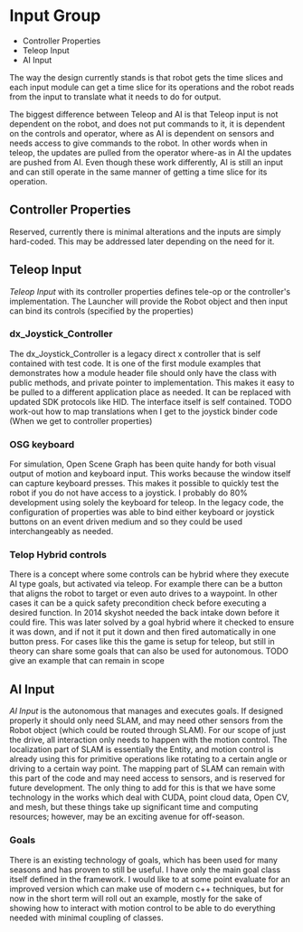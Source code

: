
# Input Group

- Controller Properties
- Teleop Input
- AI Input

The way the design currently stands is that robot gets the time slices and each input module can get a time slice for its operations and the robot reads from the input to translate what it needs to do for output.

The biggest difference between Teleop and AI is that Teleop input is not dependent on the robot, and does not put commands to it, it is dependent on the controls and operator, where as AI is dependent on sensors and needs access to give commands to the robot.  In other words when in teleop, the updates are pulled from the operator where-as in AI the updates are pushed from AI.  Even though these work differently, AI is still an input and can still operate in the same manner of getting a time slice for its operation.

## Controller Properties

Reserved, currently there is minimal alterations and the inputs are simply hard-coded.  This may be addressed later depending on the need for it.

## Teleop Input

*Teleop Input* with its controller properties defines tele-op or the controller's implementation.  The Launcher will provide the Robot object and then input can bind its controls (specified by the properties)

### dx_Joystick_Controller

The dx_Joystick_Controller is a legacy direct x controller that is self contained with test code.  It is one of the first module examples that demonstrates how a module header file should only have the class with public methods, and private pointer to implementation.  This makes it easy to be pulled to a different application place as needed.  It can be replaced with updated SDK protocols like HID.  The interface itself is self contained.  TODO work-out how to map translations when I get to the joystick binder code (When we get to controller properties)

### OSG keyboard

For simulation, Open Scene Graph has been quite handy for both visual output of motion and keyboard input.  This works because the window itself can capture keyboard presses.  This makes it possible to quickly test the robot if you do not have access to a joystick.  I probably do 80% development using solely the keyboard for teleop.  In the legacy code, the configuration of properties was able to bind either keyboard or joystick buttons on an event driven medium and so they could be used interchangeably as needed.

### Telop Hybrid controls

There is a concept where some controls can be hybrid where they execute AI type goals, but activated via teleop.  For example there can be a button that aligns the robot to target or even auto drives to a waypoint.  In other cases it can be a quick safety precondition check before executing a desired function.  In 2014 skyshot needed the back intake down before it could fire.  This was later solved by a goal hybrid where it checked to ensure it was down, and if not it put it down and then fired automatically in one button press.  For cases like this the game is setup for teleop, but still in theory can share some goals that can also be used for autonomous.  TODO give an example that can remain in scope

## AI Input

*AI Input* is the autonomous that manages and executes goals.  If designed properly it should only need SLAM, and may need other sensors from the Robot object (which could be routed through SLAM).  For our scope of just the drive, all interaction only needs to happen with the motion control.  The localization part of SLAM is essentially the Entity, and motion control is already using this for primitive operations like rotating to a certain angle or driving to a certain way point.  The mapping part of SLAM can remain with this part of the code and may need access to sensors, and is reserved for future development.  The only thing to add for this is that we have some technology in the works which deal with CUDA, point cloud data, Open CV, and mesh, but these things take up significant time and computing resources; however, may be an exciting avenue for off-season.

### Goals

There is an existing technology of goals, which has been used for many seasons and has proven to still be useful.  I have only the main goal class itself defined in the framework.  I would like to at some point evaluate for an improved version which can make use of modern c++ techniques, but for now in the short term will roll out an example, mostly for the sake of showing how to interact with motion control to be able to do everything needed with minimal coupling of classes.

